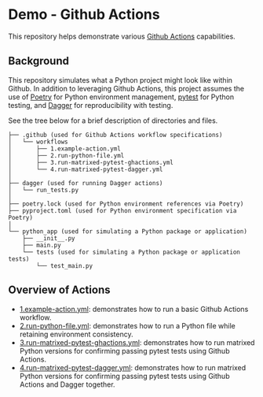 # Demo - Github Actions

This repository helps demonstrate various [Github Actions](https://docs.github.com/en/actions) capabilities.

## Background

This repository simulates what a Python project might look like within Github. In addition to leveraging Github Actions, this project assumes the use of [Poetry](https://python-poetry.org/docs/) for Python environment management, [pytest](https://docs.pytest.org/) for Python testing, and [Dagger](https://docs.dagger.io/) for reproducibility with testing.

See the tree below for a brief description of directories and files.

```text
├── .github (used for Github Actions workflow specifications)
│   └── workflows
│       ├── 1.example-action.yml
│       ├── 2.run-python-file.yml
│       ├── 3.run-matrixed-pytest-ghactions.yml
│       └── 4.run-matrixed-pytest-dagger.yml
│
├── dagger (used for running Dagger actions)
│   └── run_tests.py
│
├── poetry.lock (used for Python environment references via Poetry)
├── pyproject.toml (used for Python environment specification via Poetry)
│
└── python_app (used for simulating a Python package or application)
    ├── __init__.py
    ├── main.py
    └── tests (used for simulating a Python package or application tests)
        └── test_main.py
```

## Overview of Actions

- [1.example-action.yml](.github/workflows/1.example-action.yml): demonstrates how to run a basic Github Actions workflow.
- [2.run-python-file.yml](.github/workflows/2.run-python-file.yml): demonstrates how to run a Python file while retaining environment consistency.
- [3.run-matrixed-pytest-ghactions.yml](.github/workflows/3.run-matrixed-pytest-ghactions.yml): demonstrates how to run matrixed Python versions for confirming passing pytest tests using Github Actions.
- [4.run-matrixed-pytest-dagger.yml](.github/workflows/4.run-matrixed-pytest-dagger.yml): demonstrates how to run matrixed Python versions for confirming passing pytest tests using Github Actions and Dagger together.
